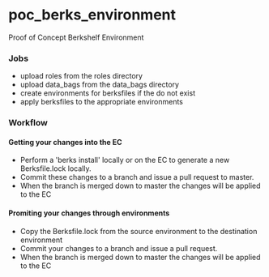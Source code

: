 poc_berks_environment
=====================

Proof of Concept Berkshelf Environment


### Jobs

- upload roles from the roles directory
- upload data_bags from the data_bags directory
- create environments for berksfiles if the do not exist
- apply berksfiles to the appropriate environments


### Workflow

#### Getting your changes into the EC

- Perform a 'berks install' locally or on the EC to generate a new Berksfile.lock locally. 
- Commit these changes to a branch and issue a pull request to master.
- When the branch is merged down to master the changes will be applied to the EC

#### Promiting your changes through environments

- Copy the Berksfile.lock from the source environment to the destination environment
- Commit your changes to a branch and issue a pull request.
- When the branch is merged down to master the changes will be applied to the EC
